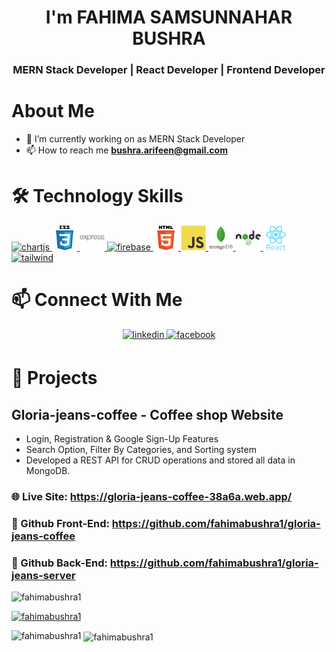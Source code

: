 
<h1 align="center">I'm FAHIMA SAMSUNNAHAR BUSHRA</h1>
<h3 align="center"> MERN Stack Developer | React Developer | Frontend Developer</h3>

 #  About Me


- 🔭 I’m currently working on as MERN Stack Developer
- 📫 How to reach me **bushra.arifeen@gmail.com**

 # :hammer_and_wrench: Technology Skills

 <p align="left"> <a href="https://www.chartjs.org" target="_blank" rel="noreferrer"> <img src="https://www.chartjs.org/media/logo-title.svg" alt="chartjs" width="40" height="40"/> </a> <a href="https://www.w3schools.com/css/" target="_blank" rel="noreferrer"> <img src="https://raw.githubusercontent.com/devicons/devicon/master/icons/css3/css3-original-wordmark.svg" alt="css3" width="40" height="40"/> </a> <a href="https://expressjs.com" target="_blank" rel="noreferrer"> <img src="https://raw.githubusercontent.com/devicons/devicon/master/icons/express/express-original-wordmark.svg" alt="express" width="40" height="40"/> </a> <a href="https://firebase.google.com/" target="_blank" rel="noreferrer"> <img src="https://www.vectorlogo.zone/logos/firebase/firebase-icon.svg" alt="firebase" width="40" height="40"/> </a> <a href="https://www.w3.org/html/" target="_blank" rel="noreferrer"> <img src="https://raw.githubusercontent.com/devicons/devicon/master/icons/html5/html5-original-wordmark.svg" alt="html5" width="40" height="40"/> </a> <a href="https://developer.mozilla.org/en-US/docs/Web/JavaScript" target="_blank" rel="noreferrer"> <img src="https://raw.githubusercontent.com/devicons/devicon/master/icons/javascript/javascript-original.svg" alt="javascript" width="40" height="40"/> </a> <a href="https://www.mongodb.com/" target="_blank" rel="noreferrer"> <img src="https://raw.githubusercontent.com/devicons/devicon/master/icons/mongodb/mongodb-original-wordmark.svg" alt="mongodb" width="40" height="40"/> </a> <a href="https://nodejs.org" target="_blank" rel="noreferrer"> <img src="https://raw.githubusercontent.com/devicons/devicon/master/icons/nodejs/nodejs-original-wordmark.svg" alt="nodejs" width="40" height="40"/> </a> <a href="https://reactjs.org/" target="_blank" rel="noreferrer"> <img src="https://raw.githubusercontent.com/devicons/devicon/master/icons/react/react-original-wordmark.svg" alt="react" width="40" height="40"/> </a> <a href="https://tailwindcss.com/" target="_blank" rel="noreferrer"> <img src="https://www.vectorlogo.zone/logos/tailwindcss/tailwindcss-icon.svg" alt="tailwind" width="40" height="40"/> </a> </p>

# 📫 Connect With Me

<div align="center">
<a href="https://www.linkedin.com/in/fahima-bushra-a6392a25a/" target="_blank">
<img src=https://img.shields.io/badge/linkedin-%231E77B5.svg?&style=for-the-badge&logo=linkedin&logoColor=white alt=linkedin style="margin-bottom: 5px;" />
</a>
<a href="https://www.facebook.com/fahima.bushra.9?mibextid=ZbWKwL" target="_blank">
<img src=https://img.shields.io/badge/facebook-%232E87FB.svg?&style=for-the-badge&logo=facebook&logoColor=white alt=facebook style="margin-bottom: 5px;" />
</a>  
</div>  

# 📂 Projects

## Gloria-jeans-coffee - Coffee shop Website

- Login, Registration & Google Sign-Up Features
- Search Option, Filter By Categories, and Sorting system
- Developed a REST API for CRUD operations and stored all
data in MongoDB.

### 🌐 Live Site: https://gloria-jeans-coffee-38a6a.web.app/
### 💠 Github Front-End: https://github.com/fahimabushra1/gloria-jeans-coffee
### 💠 Github Back-End: https://github.com/fahimabushra1/gloria-jeans-server



<p align="left"> <img src="https://komarev.com/ghpvc/?username=fahimabushra1&label=Profile%20views&color=0e75b6&style=flat" alt="fahimabushra1" /> </p>

<p align="left"> <a href="https://github.com/ryo-ma/github-profile-trophy"><img src="https://github-profile-trophy.vercel.app/?username=fahimabushra1" alt="fahimabushra1" /></a> </p>


<p><img align="left" src="https://github-readme-stats.vercel.app/api/top-langs?username=fahimabushra1&show_icons=true&locale=en&layout=compact" alt="fahimabushra1" /></p>

<p>&nbsp;<img align="center" src="https://github-readme-stats.vercel.app/api?username=fahimabushra1&show_icons=true&locale=en" alt="fahimabushra1" /></p>

